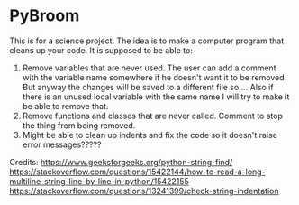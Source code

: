 # PyBroom
This is for a science project. The idea is to make a computer program that cleans up your code. It is supposed to be able to:
1. Remove variables that are never used. The user can add a comment with the variable name somewhere if he doesn't want it to be removed. But anyway the changes will be saved to a different file so.... Also if there is an unused local variable with the same name I will try to make it be able to remove that.
2. Remove functions and classes that are never called. Comment to stop the thing from being removed.
3. Might be able to clean up indents and fix the code so it doesn't raise error messages?????

Credits:
https://www.geeksforgeeks.org/python-string-find/
https://stackoverflow.com/questions/15422144/how-to-read-a-long-multiline-string-line-by-line-in-python/15422155
https://stackoverflow.com/questions/13241399/check-string-indentation
